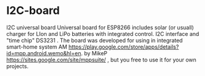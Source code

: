 # I2C-board
I2C universal board
Universal board for ESP8266 includes solar (or usuall) charger for LIon and LiPo batteries with integrated control. I2C interface and "time chip" DS3231 .
The board was developed for using in integrated smart-home system  AM https://play.google.com/store/apps/details?id=mpp.android.wemo&hl=en. by MikeP https://sites.google.com/site/mppsuite/ , but you free to use it for your own projects.
